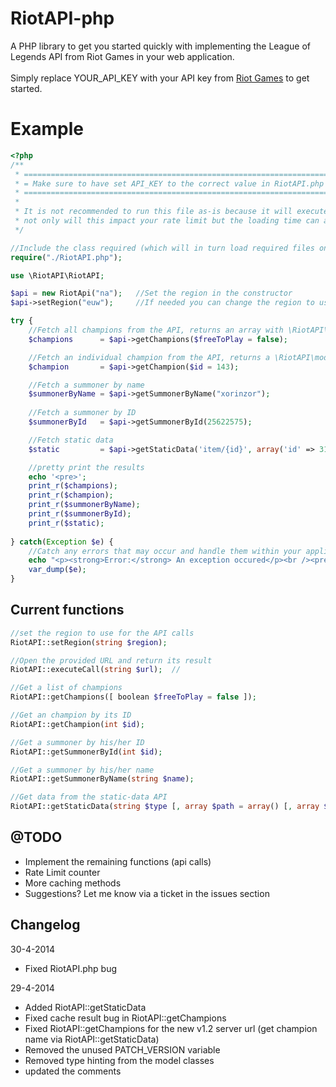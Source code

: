 RiotAPI-php
============
A PHP library to get you started quickly with implementing the League of Legends API from Riot Games in your web application.<br /><br />
Simply replace YOUR_API_KEY with your API key from [Riot Games](http://developer.riotgames.com/) to get started.

Example
============
```php
<?php
/**
 * ====================================================================================
 * = Make sure to have set API_KEY to the correct value in RiotAPI.php before testing =
 * ====================================================================================
 * 
 * It is not recommended to run this file as-is because it will execute 5 API calls at once
 * not only will this impact your rate limit but the loading time can also be very long.
 */

//Include the class required (which will in turn load required files on its own)
require("./RiotAPI.php");

use \RiotAPI\RiotAPI;

$api = new RiotApi("na");   //Set the region in the constructor
$api->setRegion("euw");     //If needed you can change the region to use at any time using setRegion(<region>)

try {
    //Fetch all champions from the API, returns an array with \RiotAPI\model\Champion objects
    $champions      = $api->getChampions($freeToPlay = false);

    //Fetch an individual champion from the API, returns a \RiotAPI\model\Champion object
    $champion       = $api->getChampion($id = 143);

    //Fetch a summoner by name
    $summonerByName = $api->getSummonerByName("xorinzor");
    
    //Fetch a summoner by ID
    $summonerById   = $api->getSummonerById(25622575);

    //Fetch static data
    $static         = $api->getStaticData('item/{id}', array('id' => 3101));

    //pretty print the results
    echo '<pre>';
    print_r($champions);
    print_r($champion);
    print_r($summonerByName);
    print_r($summonerById);
    print_r($static);
    
} catch(Exception $e) {
    //Catch any errors that may occur and handle them within your application
    echo "<p><strong>Error:</strong> An exception occured</p><br /><pre>";
    var_dump($e);
}
```


Current functions
------------
```php
//set the region to use for the API calls
RiotAPI::setRegion(string $region);

//Open the provided URL and return its result
RiotAPI::executeCall(string $url);  //

//Get a list of champions
RiotAPI::getChampions([ boolean $freeToPlay = false ]);

//Get an champion by its ID
RiotAPI::getChampion(int $id);

//Get a summoner by his/her ID
RiotAPI::getSummonerById(int $id);

//Get a summoner by his/her name
RiotAPI::getSummonerByName(string $name);

//Get data from the static-data API
RiotAPI::getStaticData(string $type [, array $path = array() [, array $query = array() ]]);
```

@TODO
------------
 + Implement the remaining functions (api calls)
 + Rate Limit counter
 + More caching methods
 + Suggestions? Let me know via a ticket in the issues section


Changelog
------------
30-4-2014
+ Fixed RiotAPI.php bug

29-4-2014
+ Added RiotAPI::getStaticData
+ Fixed cache result bug in RiotAPI::getChampions
+ Fixed RiotAPI::getChampions for the new v1.2 server url (get champion name via RiotAPI::getStaticData)
+ Removed the unused PATCH_VERSION variable
+ Removed type hinting from the model classes
+ updated the comments
